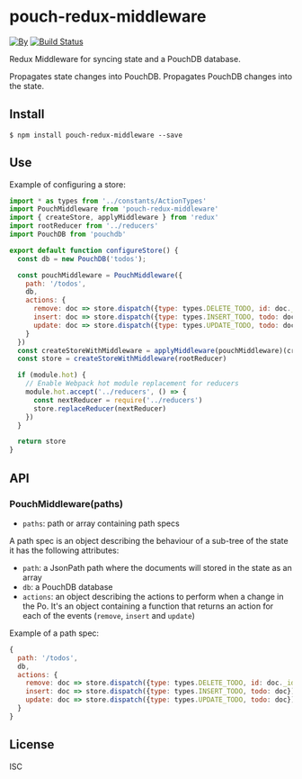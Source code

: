 # pouch-redux-middleware

[![By](https://img.shields.io/badge/made%20by-yld!-32bbee.svg?style=flat)](http://yld.io/contact?source=github-pouch-redux-middleware)
[![Build Status](https://secure.travis-ci.org/pgte/pouch-redux-middleware.svg?branch=master)](http://travis-ci.org/pgte/pouch-redux-middleware?branch=master)

Redux Middleware for syncing state and a PouchDB database.

Propagates state changes into PouchDB.
Propagates PouchDB changes into the state.

## Install

```
$ npm install pouch-redux-middleware --save
```

## Use

Example of configuring a store:

```js
import * as types from '../constants/ActionTypes'
import PouchMiddleware from 'pouch-redux-middleware'
import { createStore, applyMiddleware } from 'redux'
import rootReducer from '../reducers'
import PouchDB from 'pouchdb'

export default function configureStore() {
  const db = new PouchDB('todos');

  const pouchMiddleware = PouchMiddleware({
    path: '/todos',
    db,
    actions: {
      remove: doc => store.dispatch({type: types.DELETE_TODO, id: doc._id}),
      insert: doc => store.dispatch({type: types.INSERT_TODO, todo: doc}),
      update: doc => store.dispatch({type: types.UPDATE_TODO, todo: doc}),
    }
  })
  const createStoreWithMiddleware = applyMiddleware(pouchMiddleware)(createStore)
  const store = createStoreWithMiddleware(rootReducer)

  if (module.hot) {
    // Enable Webpack hot module replacement for reducers
    module.hot.accept('../reducers', () => {
      const nextReducer = require('../reducers')
      store.replaceReducer(nextReducer)
    })
  }

  return store
}
```

## API

### PouchMiddleware(paths)

* `paths`: path or array containing path specs

A path spec is an object describing the behaviour of a sub-tree of the state it has the following attributes:

* `path`: a JsonPath path where the documents will stored in the state as an array
* `db`: a PouchDB database
* `actions`: an object describing the actions to perform when a change in the Po. It's an object containing a function that returns an action for each of the events (`remove`, `insert` and `update`) 

Example of a path spec:

```js
{
  path: '/todos',
  db,
  actions: {
    remove: doc => store.dispatch({type: types.DELETE_TODO, id: doc._id}),
    insert: doc => store.dispatch({type: types.INSERT_TODO, todo: doc}),
    update: doc => store.dispatch({type: types.UPDATE_TODO, todo: doc}),
  }
}
```

## License

ISC
